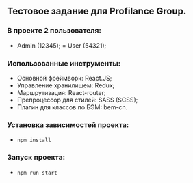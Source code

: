 ## Тестовое задание для Profilance Group.

### В проекте 2 пользователя:
 - Admin (12345);
 = User (54321);

### Использованные инструменты:
  - Основной фреймворк: React.JS;
  - Управление хранилищем: Redux;
  - Маршрутизация: React-router;
  - Препроцессор для стилей: SASS (SCSS);
  - Плагин для классов по БЭМ: bem-cn.

### Установка зависимостей проекта:
  - `npm install`

### Запуск проекта:
  - `npm run start`

